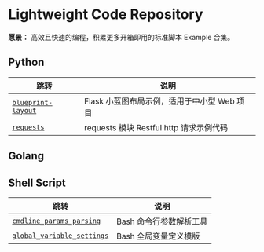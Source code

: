 # Lightweight Code Repository

**愿景：** 高效且快速的编程，积累更多开箱即用的标准脚本 Example 合集。

## Python
| 跳转 | 说明 |
| --- | --- |
| [`blueprint-layout`](https://github.com/PokeyBoa/code-example/tree/master/python/flask/blueprintLayout) | Flask 小蓝图布局示例，适用于中小型 Web 项目 |
| [`requests`](https://github.com/PokeyBoa/code-example/tree/master/python/requests) | requests 模块 Restful http 请求示例代码 |



## Golang



## Shell Script
| 跳转 | 说明 |
| --- | --- |
| [`cmdline_params_parsing`](https://github.com/PokeyBoa/code-example/tree/master/shell/cmdline_params_parsing) | Bash 命令行参数解析工具 |
| [`global_variable_settings`](https://github.com/PokeyBoa/code-example/tree/master/shell/global_variable_settings) | Bash 全局变量定义模版 |

